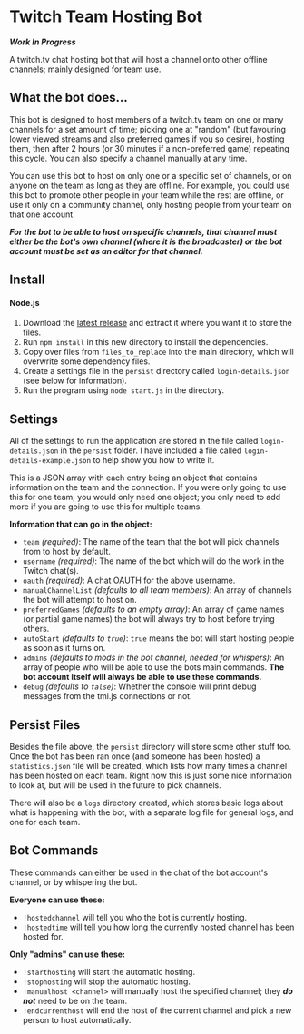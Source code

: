 # Twitch Team Hosting Bot

***Work In Progress***

A twitch.tv chat hosting bot that will host a channel onto other offline channels; mainly designed for team use.

## What the bot does...

This bot is designed to host members of a twitch.tv team on one or many channels for a set amount of time; picking one at "random" (but favouring lower viewed streams and also preferred games if you so desire), hosting them, then after 2 hours (or 30 minutes if a non-preferred game) repeating this cycle. You can also specify a channel manually at any time.

You can use this bot to host on only one or a specific set of channels, or on anyone on the team as long as they are offline. For example, you could use this bot to promote other people in your team while the rest are offline, or use it only on a community channel, only hosting people from your team on that one account.

***For the bot to be able to host on specific channels, that channel must either be the bot's own channel (where it is the broadcaster) or the bot account must be set as an editor for that channel.***

## Install

#### Node.js

1. Download the [latest release](https://github.com/zoton2/Twitch-Team-Hosting-Bot/releases/latest) and extract it where you want it to store the files.
2. Run `npm install` in this new directory to install the dependencies.
3. Copy over files from `files_to_replace` into the main directory, which will overwrite some dependency files.
4. Create a settings file in the `persist` directory called `login-details.json` (see below for information).
5. Run the program using `node start.js` in the directory.

## Settings

All of the settings to run the application are stored in the file called `login-details.json` in the `persist` folder. I have included a file called `login-details-example.json` to help show you how to write it.

This is a JSON array with each entry being an object that contains information on the team and the connection. If you were only going to use this for one team, you would only need one object; you only need to add more if you are going to use this for multiple teams.

**Information that can go in the object:**
- `team` *(required)*: The name of the team that the bot will pick channels from to host by default.
- `username` *(required)*: The name of the bot which will do the work in the Twitch chat(s).
- `oauth` *(required)*: A chat OAUTH for the above username.
- `manualChannelList` *(defaults to all team members)*: An array of channels the bot will attempt to host on.
- `preferredGames` *(defaults to an empty array)*: An array of game names (or partial game names) the bot will always try to host before trying others.
- `autoStart` *(defaults to `true`)*: `true` means the bot will start hosting people as soon as it turns on.
- `admins` *(defaults to mods in the bot channel, needed for whispers)*: An array of people who will be able to use the bots main commands. **The bot account itself will always be able to use these commands.**
- `debug` *(defaults to `false`)*: Whether the console will print debug messages from the tmi.js connections or not.

## Persist Files

Besides the file above, the `persist` directory will store some other stuff too. Once the bot has been ran once (and someone has been hosted) a `statistics.json` file will be created, which lists how many times a channel has been hosted on each team. Right now this is just some nice information to look at, but will be used in the future to pick channels.

There will also be a `logs` directory created, which stores basic logs about what is happening with the bot, with a separate log file for general logs, and one for each team.

## Bot Commands

These commands can either be used in the chat of the bot account's channel, or by whispering the bot.

**Everyone can use these:**
- `!hostedchannel` will tell you who the bot is currently hosting.
- `!hostedtime` will tell you how long the currently hosted channel has been hosted for.

**Only "admins" can use these:**
- `!starthosting` will start the automatic hosting.
- `!stophosting` will stop the automatic hosting.
- `!manualhost <channel>` will manually host the specified channel; they ***do not*** need to be on the team.
- `!endcurrenthost` will end the host of the current channel and pick a new person to host automatically.
